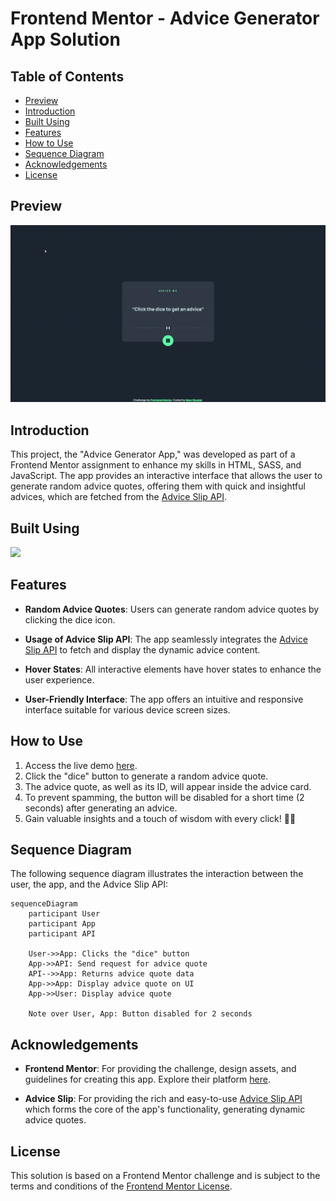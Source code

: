 # Frontend Mentor - Advice Generator App Solution

## Table of Contents

- [Preview](#preview)
- [Introduction](#introduction)
- [Built Using](#built-using)
- [Features](#features)
- [How to Use](#how-to-use)
- [Sequence Diagram](#sequence-diagram)
- [Acknowledgements](#acknowledgements)
- [License](#license)

## Preview

![Advice Generator App Preview](/gifs/advice-generator-app-preview.gif)

## Introduction

This project, the "Advice Generator App," was developed as part of a Frontend Mentor assignment to enhance my skills in HTML, SASS, and JavaScript. The app provides an interactive interface that allows the user to generate random advice quotes, offering them with quick and insightful advices, which are fetched from the [Advice Slip API](https://api.adviceslip.com).

## Built Using

[![](https://skillicons.dev/icons?i=html,scss,javascript,vscode)](https://skillicons.dev)

## Features

- **Random Advice Quotes**: Users can generate random advice quotes by clicking the dice icon.

- **Usage of Advice Slip API**: The app seamlessly integrates the [Advice Slip API](https://api.adviceslip.com) to fetch and display the dynamic advice content.

- **Hover States**: All interactive elements have hover states to enhance the user experience.

- **User-Friendly Interface**: The app offers an intuitive and responsive interface suitable for various device screen sizes.

## How to Use

1. Access the live demo [here](https://maorbezalel.github.io/advice-generator-app/).
2. Click the "dice" button to generate a random advice quote.
3. The advice quote, as well as its ID, will appear inside the advice card.
4. To prevent spamming, the button will be disabled for a short time (2 seconds) after generating an advice.
5. Gain valuable insights and a touch of wisdom with every click! 🎲📜

## Sequence Diagram

The following sequence diagram illustrates the interaction between the user, the app, and the Advice Slip API:
```mermaid
sequenceDiagram
    participant User
    participant App
    participant API

    User->>App: Clicks the "dice" button
    App->>API: Send request for advice quote
    API-->>App: Returns advice quote data
    App->>App: Display advice quote on UI
    App->>User: Display advice quote

    Note over User, App: Button disabled for 2 seconds
```

## Acknowledgements

- **Frontend Mentor**: For providing the challenge, design assets, and guidelines for creating this app. Explore their platform [here](https://www.frontendmentor.io/).

- **Advice Slip**: For providing the rich and easy-to-use [Advice Slip API](https://api.adviceslip.com) which forms the core of the app's functionality, generating dynamic advice quotes.


## License

This solution is based on a Frontend Mentor challenge and is subject to the terms and conditions of the [Frontend Mentor License](https://www.frontendmentor.io/license).